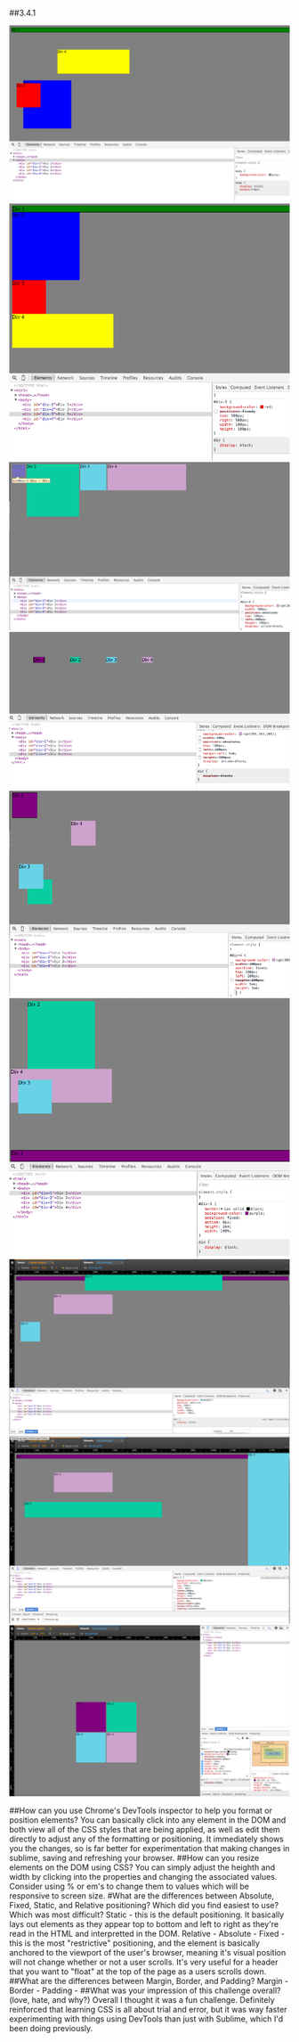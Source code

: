 ##3.4.1

![site map image](imgs/chal3.4.1.png "release 1")
![site map image](imgs/chal3.4.2.png "release 2")
![site map image](imgs/chal3.4.3.png "release 3")
![site map image](imgs/chal3.4.4.png "release 4")
![site map image](imgs/chal3.4.5.png "release 5")
![site map image](imgs/chal3.4.6.png "release 6")
![site map image](imgs/3.4.7.png "release 7")
![site map image](imgs/3.4.8.png "release 8")
![site map image](imgs/3.4.9.png "release 9")

##How can you use Chrome's DevTools inspector to help you format or position elements?
You can basically click into any element in the DOM and both view all of the CSS styles that are being applied, as well as edit them directly to  adjust any of the formatting or positioning. It immediately shows you the changes, so is far better for experimentation that making changes in sublime, saving and refreshing your browser.
##How can you resize elements on the DOM using CSS?
You can simply adjust the heighth and width by clicking into the properties and changing the associated values. Consider using % or em's to change them to values which will be responsive to screen size.
#What are the differences between Absolute, Fixed, Static, and Relative positioning? Which did you find easiest to use? Which was most difficult?
Static - this is the default positioning. It basically lays out elements as they appear top to bottom and left to right as they're read in the HTML and interpretted in the DOM.
Relative -
Absolute -
Fixed - this is the most "restrictive" positioning, and the element is basically anchored to the viewport of the user's browser, meaning it's visual position will not change whether or not a user scrolls. It's very useful for a header that you want to "float" at the top of the page as a users scrolls down.
##What are the differences between Margin, Border, and Padding?
Margin -
Border -
Padding -
##What was your impression of this challenge overall? (love, hate, and why?)
Overall I thought it was a fun challenge. Definitely reinforced that learning CSS is all about trial and error, but it was way faster experimenting with things using DevTools than just with Sublime, which I'd been doing previously.